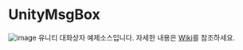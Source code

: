 # UnityMsgBox
![image](https://user-images.githubusercontent.com/31759313/45017027-6f466200-b061-11e8-96d4-664c929ec0e6.png)
유니티 대화상자 예제소스입니다. 자세한 내용은 [Wiki](https://github.com/HanSangKkyu/UnityMsgBox/wiki)를 참조하세요.
